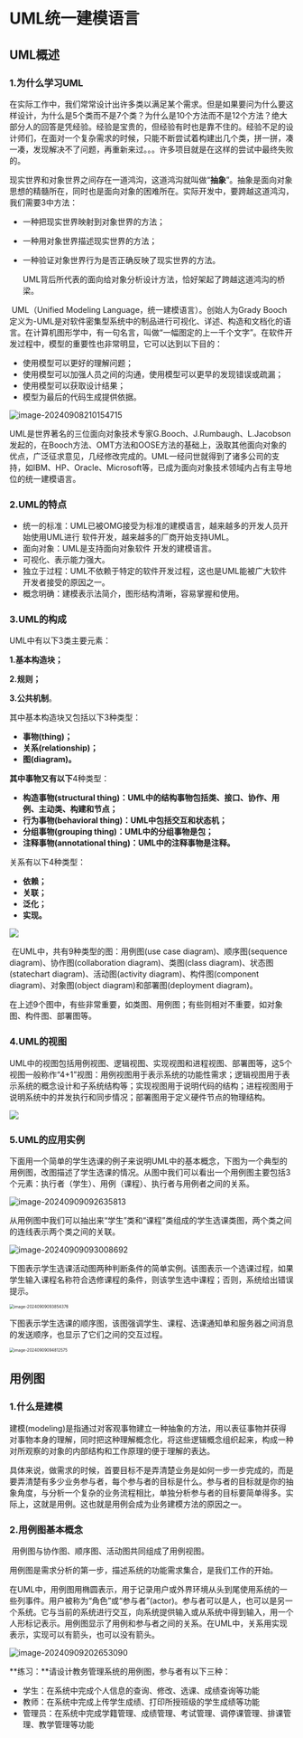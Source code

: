 # UML统一建模语言

## UML概述

### 1.为什么学习UML

​	在实际工作中，我们常常设计出许多类以满足某个需求。但是如果要问为什么要这样设计，为什么是5个类而不是7个类？为什么是10个方法而不是12个方法？绝大部分人的回答是凭经验。经验是宝贵的，但经验有时也是靠不住的。经验不足的设计师们，在面对一个复杂需求的时候，只能不断尝试着构建出几个类，拼一拼，凑一凑，发现解决不了问题，再重新来过。。。许多项目就是在这样的尝试中最终失败的。

​	现实世界和对象世界之间存在一道鸿沟，这道鸿沟就叫做“**抽象**”。抽象是面向对象思想的精髓所在，同时也是面向对象的困难所在。实际开发中，要跨越这道鸿沟，我们需要3中方法：

- 一种把现实世界映射到对象世界的方法；

- 一种用对象世界描述现实世界的方法；

- 一种验证对象世界行为是否正确反映了现实世界的方法。

  UML背后所代表的面向给对象分析设计方法，恰好架起了跨越这道鸿沟的桥梁。



​	UML（Unified Modeling Language，统一建模语言）。创始人为Grady Booch定义为-UML是对软件密集型系统中的制品进行可视化、详述、构造和文档化的语言。在计算机图形学中，有一句名言，叫做“一幅图定的上一千个文字”。在软件开发过程中，模型的重要性也非常明显，它可以达到以下目的：

- 使用模型可以更好的理解问题；
- 使用模型可以加强人员之间的沟通，使用模型可以更早的发现错误或疏漏；
- 使用模型可以获取设计结果；
- 模型为最后的代码生成提供依据。

![image-20240908210154715](https://gitee.com/zou_tangrui/note-pic/raw/master/img/202409082102021.png)

​	UML是世界著名的三位面向对象技术专家G.Booch、J.Rumbaugh、L.Jacobson发起的，在Booch方法、OMT方法和OOSE方法的基础上，汲取其他面向对象的优点，广泛征求意见，几经修改完成的。UML一经问世就得到了诸多公司的支持，如IBM、HP、Oracle、Microsoft等，已成为面向对象技术领域内占有主导地位的统一建模语言。

### 2.UML的特点

- 统一的标准：UML已被OMG接受为标准的建模语言，越来越多的开发人员开始使用UML进行 软件开发，越来越多的厂商开始支持UML。
- 面向对象：UML是支持面向对象软件 开发的建模语言。
- 可视化、表示能力强大。
- 独立于过程：UML不依赖于特定的软件开发过程，这也是UML能被广大软件开发者接受的原因之一。
- 概念明确：建模表示法简介，图形结构清晰，容易掌握和使用。



### 3.UML的构成

UML中有以下3类主要元素：

**1.基本构造块；**

**2.规则；**

**3.公共机制**。

其中基本构造块又包括以下3种类型：

- **事物(thing)；**
- **关系(relationship)；**
- **图(diagram)。**

**其中事物又有以下**4种类型：

- **构造事物(structural thing)：UML中的结构事物包括类、接口、协作、用例、主动类、构建和节点；**
- **行为事物(behavioral thing)：UML中包括交互和状态机；**
- **分组事物(grouping thing)：UML中的分组事物是包；**
- **注释事物(annotational thing)：UML中的注释事物是注释。**

关系有以下4种类型：

- **依赖；**
- **关联；**
- **泛化；**
- **实现。**

![](https://gitee.com/zou_tangrui/note-pic/raw/master/img/202409082119007.png)



​	在UML中，共有9种类型的图：用例图(use case diagram)、顺序图(sequence diagram)、协作图(collaboration diagram)、类图(class diagram)、状态图(statechart diagram)、活动图(activity diagram)、构件图(component diagram)、对象图(object diagram)和部署图(deployment diagram)。											

​	在上述9个图中，有些非常重要，如类图、用例图；有些则相对不重要，如对象图、构件图、部署图等。

### 4.UML的视图

​	UML中的视图包括用例视图、逻辑视图、实现视图和进程视图、部署图等，这5个视图一般称作“4+1”视图：用例视图用于表示系统的功能性需求；逻辑视图用于表示系统的概念设计和子系统结构等；实现视图用于说明代码的结构；进程视图用于说明系统中的并发执行和同步情况；部署图用于定义硬件节点的物理结构。

![](https://gitee.com/zou_tangrui/note-pic/raw/master/img/202409090911637.webp)

### 5.UML的应用实例

​	下面用一个简单的学生选课的例子来说明UML中的基本概念，下图为一个典型的用例图，改图描述了学生选课的情况。从图中我们可以看出一个用例图主要包括3个元素：执行者（学生）、用例（课程）、执行者与用例者之间的关系。

![image-20240909092635813](https://gitee.com/zou_tangrui/note-pic/raw/master/img/202409090926767.png)

​	从用例图中我们可以抽出来“学生”类和“课程”类组成的学生选课类图，两个类之间的连线表示两个类之间的关联。

![image-20240909093008692](https://gitee.com/zou_tangrui/note-pic/raw/master/img/202409090930769.png)

​	下图表示学生选课活动图两种判断条件的简单实例。该图表示一个选课过程，如果学生输入课程名称符合选修课程的条件，则该学生选中课程；否则，系统给出错误提示。

<img src="https://gitee.com/zou_tangrui/note-pic/raw/master/img/202409090938308.png" alt="image-20240909093854376" style="zoom:50%;" />

​	下图表示学生选课的顺序图，该图强调学生、课程、选课通知单和服务器之间消息的发送顺序，也显示了它们之间的交互过程。

<img src="https://gitee.com/zou_tangrui/note-pic/raw/master/img/202409090948637.png" alt="image-20240909094812575" style="zoom:50%;" />

## 用例图

### 1.什么是建模

​	建模(modeling)是指通过对客观事物建立一种抽象的方法，用以表征事物并获得对事物本身的理解，同时把这种理解概念化，将这些逻辑概念组织起来，构成一种对所观察的对象的内部结构和工作原理的便于理解的表达。

​	具体来说，做需求的时候，首要目标不是弄清楚业务是如何一步一步完成的，而是要弄清楚有多少业务参与者，每个参与者的目标是什么。参与者的目标就是你的抽象角度，与分析一个复杂的业务流程相比，单独分析参与者的目标要简单得多。实际上，这就是用例。这也就是用例会成为业务建模方法的原因之一。

### 2.用例图基本概念

​	用例图与协作图、顺序图、活动图共同组成了用例视图。

​	用例图是需求分析的第一步，描述系统的功能需求集合，是我们工作的开始。

​	在UML中，用例图用椭圆表示，用于记录用户或外界环境从头到尾使用系统的一些列事件。用户被称为“角色”或“参与者”(actor)。参与者可以是人，也可以是另一个系统。它与当前的系统进行交互，向系统提供输入或从系统中得到输入，用一个人形标记表示。用例图显示了用例和参与者之间的关系。在UML中，关系用实现表示，实现可以有箭头，也可以没有箭头。

![image-20240909202653090](https://gitee.com/zou_tangrui/note-pic/raw/master/img/202409092026325.png)

**练习：**请设计教务管理系统的用例图，参与者有以下三种：

- 学生：在系统中完成个人信息的查询、修改、选课、成绩查询等功能
- 教师：在系统中完成上传学生成绩、打印所授班级的学生成绩等功能
- 管理员：在系统中完成学籍管理、成绩管理、考试管理、调停课管理、排课管理、教学管理等功能